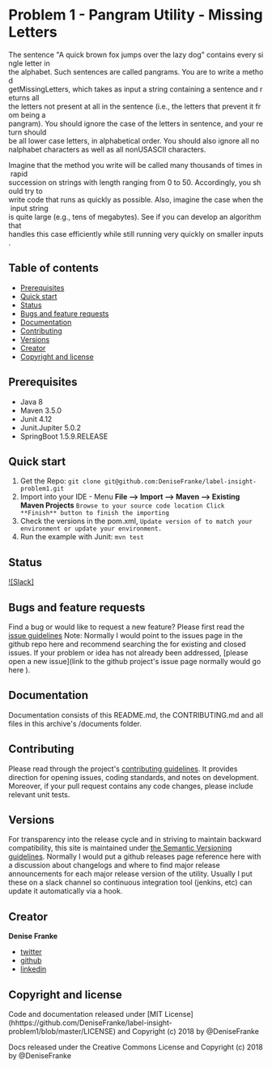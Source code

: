 # Problem 1 - Pangram Utility - Missing Letters
The sentence "A quick brown fox jumps over the lazy dog" contains every single letter in
the alphabet. Such sentences are called pangrams. You are to write a method
getMissingLetters, which takes as input a string containing a sentence and returns all
the letters not present at all in the sentence (i.e., the letters that prevent it from being a
pangram). You should ignore the case of the letters in sentence, and your return should
be all lower case letters, in alphabetical order. You should also ignore all non­alphabet
characters as well as all non­US­ASCII characters.

Imagine that the method you write will be called many thousands of times in rapid
succession on strings with length ranging from 0 to 50. Accordingly, you should try to
write code that runs as quickly as possible. Also, imagine the case when the input string
is quite large (e.g., tens of megabytes). See if you can develop an algorithm that
handles this case efficiently while still running very quickly on smaller inputs.
    
## Table of contents
- [Prerequisites](#prerequisites)
- [Quick start](#quick-start)
- [Status](#status)
- [Bugs and feature requests](#bugs-and-feature-requests)
- [Documentation](#documentation)
- [Contributing](#contributing)
- [Versions](#versions)
- [Creator](#creator)
- [Copyright and license](#copyright-and-license)

## Prerequisites
- Java 8
- Maven 3.5.0
- Junit 4.12
- Junit.Jupiter 5.0.2
- SpringBoot 1.5.9.RELEASE

## Quick start
 1. Get the Repo: 
		```git clone git@github.com:DeniseFranke/label-insight-problem1.git```
 2. Import into your IDE - Menu **File –> Import –> Maven –> Existing Maven Projects**
        ```Browse to your source code location
        Click **Finish** button to finish the importing```
 3. Check the versions in the pom.xml, 
		```Update version of to match your environment or update your environment.```
 4. Run the example with Junit: 
        ```mvn test```
   
## Status
[![Slack]](https://denisefranke/slack.com/#status)

## Bugs and feature requests
Find a bug or would like to request a new feature? 
Please first read the [issue guidelines](CONTRIBUTING.md#using-the-issue-tracker) 
Note:  Normally I would point to the issues page in the github repo here and recommend searching the for existing and closed issues.  If your problem or idea has not already been addressed, 
[please open a new issue](link to the github project's issue page normally would go here ).

## Documentation
Documentation consists of this README.md, the CONTRIBUTING.md and all files in this archive's /documents folder.

## Contributing
Please read through the project's [contributing guidelines](https://github.com/DeniseFranke/simulator/CONTRIBUTING.md). 
It provides direction for opening issues, coding standards, and notes on development.
Moreover, if your pull request contains any code changes, please include relevant unit tests.

## Versions
For transparency into the release cycle and in striving to maintain backward compatibility, 
this site is maintained under [the Semantic Versioning guidelines](http://semver.org/).
Normally I would put a github releases page reference here with a discussion about changelogs and where to find major release announcements for each major release version of the utility.   Usually I put these on a slack channel so continuous integration tool (jenkins, etc) can update it automatically via a hook. 

## Creator
**Denise Franke**
- [twitter](https://twitter.com/charmedlife000)
- [github](https://github.com/DeniseFranke)
- [linkedin](https://www.linkedin.com/in/denisefranke)

## Copyright and license
Code and documentation released under [MIT License] (hhttps://github.com/DeniseFranke/label-insight-problem1/blob/master/LICENSE) and Copyright (c) 2018 by @DeniseFranke

Docs released under the Creative Commons License and Copyright (c) 2018 by @DeniseFranke 
